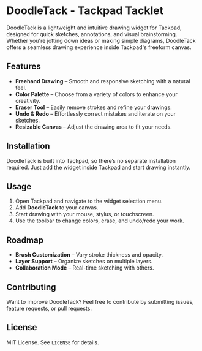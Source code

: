 # DoodleTack - Tackpad Tacklet

DoodleTack is a lightweight and intuitive drawing widget for Tackpad, designed for quick sketches, annotations, and visual brainstorming. Whether you're jotting down ideas or making simple diagrams, DoodleTack offers a seamless drawing experience inside Tackpad's freeform canvas.

## Features

- **Freehand Drawing** – Smooth and responsive sketching with a natural feel.
- **Color Palette** – Choose from a variety of colors to enhance your creativity.
- **Eraser Tool** – Easily remove strokes and refine your drawings.
- **Undo & Redo** – Effortlessly correct mistakes and iterate on your sketches.
- **Resizable Canvas** – Adjust the drawing area to fit your needs.

## Installation

DoodleTack is built into Tackpad, so there’s no separate installation required. Just add the widget inside Tackpad and start drawing instantly.

## Usage

1. Open Tackpad and navigate to the widget selection menu.
2. Add **DoodleTack** to your canvas.
3. Start drawing with your mouse, stylus, or touchscreen.
4. Use the toolbar to change colors, erase, and undo/redo your work.

## Roadmap

- **Brush Customization** – Vary stroke thickness and opacity.
- **Layer Support** – Organize sketches on multiple layers.
- **Collaboration Mode** – Real-time sketching with others.

## Contributing

Want to improve DoodleTack? Feel free to contribute by submitting issues, feature requests, or pull requests.

## License

MIT License. See `LICENSE` for details.

